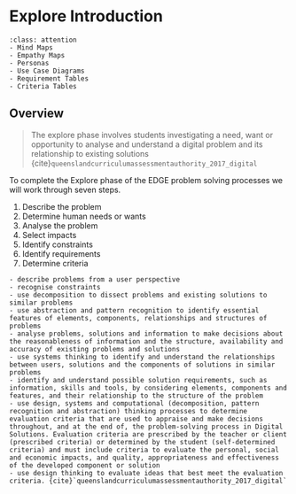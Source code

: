 # Explore Introduction
```{admonition} Tools used to complete the Explore phase:
:class: attention
- Mind Maps
- Empathy Maps
- Personas
- Use Case Diagrams
- Requirement Tables
- Criteria Tables
```

## Overview
> The explore phase involves students investigating a need, want or opportunity to analyse and understand a digital problem and its relationship to existing solutions {cite}`queenslandcurriculumassessmentauthority_2017_digital`

To complete the Explore phase of the EDGE problem solving processes we will work through seven steps.
1. Describe the problem
2. Determine human needs or wants
3. Analyse the problem
4. Select impacts
5. Identify constraints
6. Identify requirements
7. Determine criteria

```{admonition} To explore the problem, students:
- describe problems from a user perspective
- recognise constraints
- use decomposition to dissect problems and existing solutions to similar problems
- use abstraction and pattern recognition to identify essential features of elements, components, relationships and structures of problems
- analyse problems, solutions and information to make decisions about the reasonableness of information and the structure, availability and accuracy of existing problems and solutions
- use systems thinking to identify and understand the relationships between users, solutions and the components of solutions in similar problems
- identify and understand possible solution requirements, such as information, skills and tools, by considering elements, components and features, and their relationship to the structure of the problem
- use design, systems and computational (decomposition, pattern recognition and abstraction) thinking processes to determine evaluation criteria that are used to appraise and make decisions throughout, and at the end of, the problem-solving process in Digital Solutions. Evaluation criteria are prescribed by the teacher or client (prescribed criteria) or determined by the student (self-determined criteria) and must include criteria to evaluate the personal, social and economic impacts, and quality, appropriateness and effectiveness of the developed component or solution
- use design thinking to evaluate ideas that best meet the evaluation criteria. {cite}`queenslandcurriculumassessmentauthority_2017_digital`
```

 
